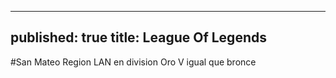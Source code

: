 --------
published: true
title: League Of Legends
--------

#San Mateo
Region LAN en division Oro V igual que bronce
